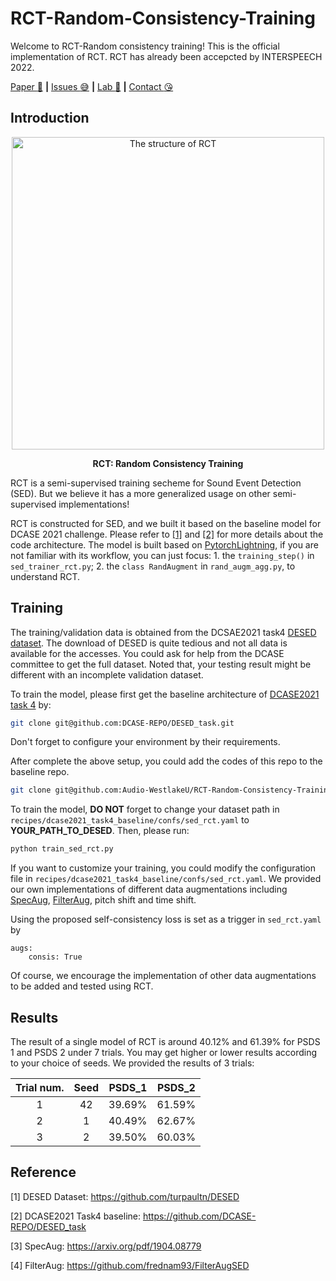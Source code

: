 # RCT-Random-Consistency-Training

Welcome to RCT-Random consistency training! This is the official implementation of RCT. RCT has already been accepcted by INTERSPEECH 2022.

[Paper :star_struck:](https://arxiv.org/abs/2110.11144) **|** [Issues :sweat_smile:](https://github.com/Audio-WestlakeU/RCT-Random-Consistency-Training/issues)
 **|** [Lab :hear_no_evil:](https://github.com/Audio-WestlakeU) **|** [Contact :kissing_heart:](sao_year@126.com)

## Introduction

<div  align="center">    
<image src="/imgs/rct_structure.PNG"  width="500" alt="The structure of RCT" />

**RCT: Random Consistency Training**
</div>

RCT is a semi-supervised training secheme for Sound Event Detection (SED). But we believe it has a more generalized usage on other semi-supervised implementations!

RCT is constructed for SED, and we built it based on the baseline model for DCASE 2021 challenge. Please refer
to [[1]](https://http://arxiv.org/abs/2110.11144) and [[2]](https://github.com/DCASE-REPO/DESED_task) for more details about the code architecture. The model is built based on [PytorchLightning](https://www.pytorchlightning.ai/), if you are not familiar with its workflow, you can just focus: 1. the `training_step()` in `sed_trainer_rct.py`; 2. the `class RandAugment` in `rand_augm_agg.py`, to understand RCT.

## Training

The training/validation data is obtained from the DCSAE2021 task4 [DESED dataset](https://github.com/turpaultn/DESED).
The download of DESED is quite tedious and not all data is available for the accesses. You could ask for help from the DCASE committee to get the full dataset. Noted that, your testing result might be different with an incomplete validation dataset.

To train the model, please first get the baseline architecture of [DCASE2021 task 4](https://github.com/DCASE-REPO/DESED_task)
by:
```bash
git clone git@github.com:DCASE-REPO/DESED_task.git
```
Don't forget to configure your environment by their requirements.

After complete the above setup, you could add the codes of this repo to the baseline repo.

```bash
git clone git@github.com:Audio-WestlakeU/RCT-Random-Consistency-Training.git
```

To train the model, **DO NOT** forget to change your dataset path in `recipes/dcase2021_task4_baseline/confs/sed_rct.yaml`
to **YOUR_PATH_TO_DESED**. Then, please run:
```bash
python train_sed_rct.py
```

If you want to customize your training, you could modify the configuration file in
`recipes/dcase2021_task4_baseline/confs/sed_rct.yaml`. We provided our own implementations of different data augmentations including
[SpecAug](https://arxiv.org/pdf/1904.08779.pdf?source=post_page---------------------------),
[FilterAug](https://github.com/frednam93/FilterAugSED), pitch shift and time shift.

Using the proposed self-consistency loss is set as a trigger in `sed_rct.yaml` by
```angular2html
augs:    
    consis: True
```

Of course, we encourage the implementation of other data augmentations to be added and tested using RCT.

## Results
The result of a single model of RCT is around 40.12% and 61.39% for PSDS 1 and PSDS 2 under 7 trials.
You may get higher or lower results according to your choice of seeds. We provided the results of 3 trials:
<div align="center">

| Trial num. | Seed | PSDS_1 | PSDS_2 |
| :--------: | :--: | :----: | :----: |
|     1      |  42  | 39.69% | 61.59% |
|     2      |   1  | 40.49% | 62.67% |
|     3      |   2  | 39.50% | 60.03% |
</div>





## Reference
[1] DESED Dataset: https://github.com/turpaultn/DESED

[2] DCASE2021 Task4 baseline: https://github.com/DCASE-REPO/DESED_task

[3] SpecAug: https://arxiv.org/pdf/1904.08779

[4] FilterAug: https://github.com/frednam93/FilterAugSED
